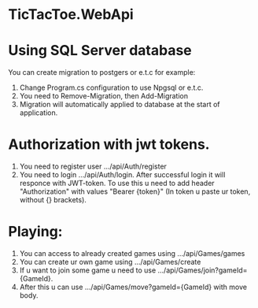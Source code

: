 # TicTacToe.WebApi

# Using SQL Server database
You can create migration to postgers or e.t.c for example:
 1) Change Program.cs configuration to use Npgsql or e.t.c.
 2) You need to Remove-Migration, then Add-Migration
 3) Migration will automatically applied to database at the start of application.
# Authorization with jwt tokens.
1) You need to register user .../api/Auth/register
2) You need to login .../api/Auth/login. After successful login it will responce with JWT-token. To use this u need to add header "Authorization" with values "Bearer {token}" (In token u paste ur token, without {} brackets).
# Playing:
1) You can access to already created games using .../api/Games/games
2) You can create ur own game using .../api/Games/create
3) If u want to join some game u need to use .../api/Games/join?gameId={GameId}.
4) After this u can use .../api/Games/move?gameId={GameId} with move body.
